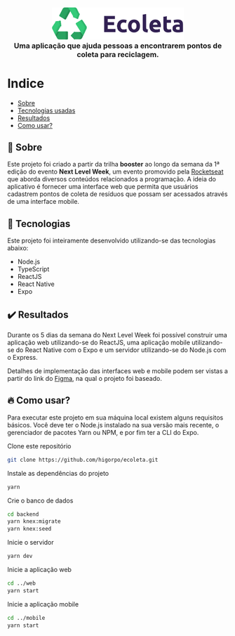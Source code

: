 <h3 align="center">
	<img width="300px" src="https://raw.githubusercontent.com/higorpo/ecoleta/master/.github/logo.png" alt="Ecoleta"/>
  <br/>
	<span>
		Uma aplicação que ajuda pessoas a encontrarem pontos de coleta para reciclagem.
	</span>
</h3>

# Indice 
- [Sobre](#sobre)
- [Tecnologias usadas](#tecnologias)
- [Resultados](#resultados)
- [Como usar?](#comousar)

<a id="sobre"></a>
## :bookmark: Sobre
<p>
Este projeto foi criado a partir da trilha <b>booster</b> ao longo da semana da 1ª edição do evento <b>Next Level Week</b>, um evento promovido pela <a href="https://rocketseat.com.br">Rocketseat</a> que aborda diversos conteúdos relacionados a programação. A ideia do aplicativo é fornecer uma interface web que permita que usuários cadastrem pontos de coleta de resíduos que possam ser acessados através de uma interface mobile.
</p>

<a id="tecnologias"></a>
## :rocket: Tecnologias
<p>
Este projeto foi inteiramente desenvolvido utilizando-se das tecnologias abaixo:
</p>

- Node.js
- TypeScript
- ReactJS
- React Native
- Expo

<a id="resultados"></a>
## :heavy_check_mark: Resultados
<p>Durante os 5 dias da semana do Next Level Week foi possível construir uma aplicação web utilizando-se do ReactJS, uma aplicação mobile utilizando-se do React Native com o Expo e um servidor utilizando-se do Node.js com o Express.

Detalhes de implementação das interfaces web e mobile podem ser vistas a partir do link do <a href="https://www.figma.com/file/1SxgOMojOB2zYT0Mdk28lB/">Figma</a>, na qual o projeto foi baseado.</p>

<a id="comousar"></a>
## :fire: Como usar?
<p>Para executar este projeto em sua máquina local existem alguns requisitos básicos. Você deve ter o Node.js instalado na sua versão mais recente, o gerenciador de pacotes Yarn ou NPM, e por fim ter a CLI do Expo.</p>

Clone este repositório
```sh 
git clone https://github.com/higorpo/ecoleta.git
```

Instale as dependências do projeto
```sh 
yarn
```
Crie o banco de dados
```sh 
cd backend
yarn knex:migrate
yarn knex:seed
```
Inicie o servidor
```sh 
yarn dev
```

Inicie a aplicação web
```sh 
cd ../web
yarn start
```

Inicie a aplicação mobile
```sh 
cd ../mobile
yarn start
```
